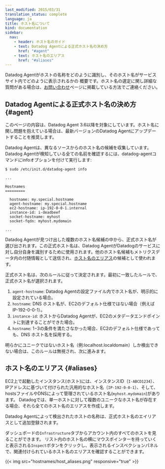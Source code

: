 ```yaml
---
last_modified: 2015/03/31
translation_status: complete
language: ja
title: ホスト名について
kind: documentation
sidebar:
  nav:
    - header: ホスト名のガイド
    - text: Datadog Agentによる正式ホスト名の決め方
      href: "#agent"
    - text: ホスト名のエリアス
      href: "#aliases"
---
```


<!-- <div class="alert alert-info">
  An overview of how we uniquely identify hosts and how they are displayed in
  Datadog. If you have more questions, stop by <a href="irc://irc.freenode.net/datadog">#datadog on freenode</a>,
where we'll be happy to answer any questions you might have. (There's a
<a href="http://webchat.freenode.net/?randomnick=1&channels=datadog&prompt=1">
web chat client, too</a>.)
</div> -->

<div class="alert alert-info">
Datadog Agentがホストの名称をどのように識別し、そのホスト名がサービスサイト内でどのように表示されるかの
概要です。ホスト名の選定に関し詳細な質問がある場合は、<a href="/ja/help">お問い合わせ</a>ページに掲載している方法でご連絡ください。
</div>


<!-- <h2 id="agent">Agent Host Names</h2>

<div class="alert alert-warn">
  This applies to version 3.6 of the Agent and later. If you're having issues
  with host names, we recommend updating to the latest version of the Agent.
</div> -->

## Datadog Agentによる正式ホスト名の決め方 {#agent}

<div class="alert alert-warn">
  このページの内容は、Datadog Agent 3.6以降を対象にしています。ホスト名に関し問題を抱えている場合は、最新バージョンのDatadog Agentにアップデートすることを推奨します。
</div>


<!-- The Datadog Agent collects potential hostnames from a number of different
sources. To see all the names the Agent is detecting, run the Agent info
command: -->

Datadog Agentは、異なるソースからのホスト名の候補を収集しています。
Datadog Agentが検知している全ての名前を確認するには、datadog-agentコマンドにinfoオプションを付けて実行します:

    $ sudo /etc/init.d/datadog-agent info

    ...

    Hostnames
    =========

      hostname: my.special.hostname
      agent-hostname: my.special.hostname
      ec2-hostname: ip-192-0-0-1.internal
      instance-id: i-deadbeef
      socket-hostname: myhost
      socket-fqdn: myhost.mydomain

    ...

<!-- From these names, a canonical name is picked for the host. This is the name the
Agent will primarily use to identify itself to Datadog. The other names are
submitted as well, but only as candidates for <a href="#aliases">aliasing</a>.
 -->

Datadog Agentが見つけ出した複数のホスト名候補の中から、正式ホスト名が選び出されます。この正式ホスト名は、Datadog AgentがDatadogのサービスに対し自分自身を識別するために使用されます。他のホスト名候補もメトリクスデータ内の付随情報として送信され、<a href="#aliases">ホスト名のエリアス</a>の候補として使われます。


<!-- The canonical host name is picked according to the following rules. The first
match is selected.

 1. `agent-hostname`: If a host name is explicitly set in the Agent configuration file.
 2. `hostname`: If the DNS host name is not an EC2 default (e.g. `ip-192-0-0-1`).
 3. `instance-id`: If the Agent can reach the EC2 metadata endpoint from the host.
 4. `hostname`: Fall back on the DNS host name even if it is an EC2 default.

If name is recognized as obviously non-unique (e.g. `localhost.localdomain`),
the current rule fails and passes through to the next. -->

正式ホスト名は、次のルールに従って決定されます。最初に一致したルールで、正式ホスト名が選択されます。

1. `agent-hostname`: Datadog Agentの設定ファイル内でホスト名が、明示的に設定されている場合。
2. `hostname`: DNS ホスト名が、EC2のデフォルト仕様ではない場合（例えばIP-192-0-0-1）。
3. `instance-id`: ホストからDatadog Agentが、EC2のメタデータエンドポイントに到達することができた場合。
4. `hostname`: 1−3の条件を満たさなかった場合、EC2のデフォルト仕様であっても、DNS ホスト名を採用する。

明らかにユニークではないホスト名（例:localhost.localdomain）しか検出できない場合は、このルールは無視され、次に進みます。


<!-- <h2 id="aliases">Host Aliases</h2>

A single host running in EC2 might have an
instance ID (`i-abcd1234`), a generic hostname provided by EC2 based on the
host's IP address (`ip-192-0-0-1`), and a meaningful host name provided by an
internal DNS server or a config-managed hosts file (`myhost.mydomain`). Datadog
creates aliases for host names when there are multiple uniquely identifiable
names for a single host.

The names collected by the Agent (detailed <a href="agent">above</a>) are
added as aliases for the chosen canonical name.

You can see a list of all the hosts in your account from the Infrastructure tab
in Datadog. From the Inspect panel, you can see (among other things) the list of
aliases associated with each host.

{{< img src="host_aliases.png" responsive="true" >}} -->

## ホスト名のエリアス {#aliases}

EC2上で起動したインスタンス(ホスト)には、インスタンスID（`I-ABCD1234`）、IPアドレスに基づいて付けられた汎用的なホスト名（`IP-192-0-0-1`）、そして、hostsファイルやDNSによって管理されているホスト名(`myhost.mydomain`)があります。
Datadogでは、単一ホストに対して複数のユニークなホスト名が存在する場合、それら全てのホスト名のエリアスを作成します。

Datadog Agentによって検出されたホストの名称は、正式ホスト名のエイリアスとして追加登録されます。

ダッシュボードの`Infrastructure`タブからアカウント内のすべてのホストを見ることができます。
リスト内のホスト名の横にマウスポインターを持っていくと表示される`Inspect`ボタンをクリックし、表示されるインスペクションパネルで、関連付けられているホスト名のエリアスを確認することができます。

{{< img src="hostnames/host_aliases.png" responsive="true" >}}
